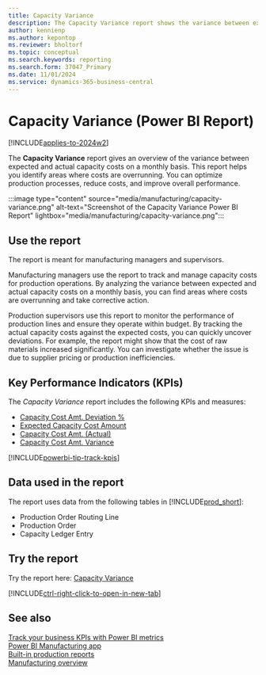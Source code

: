 ```yaml
---
title: Capacity Variance
description: The Capacity Variance report shows the variance between expected and actual capacity costs on a monthly basis.
author: kennienp
ms.author: kepontop
ms.reviewer: bholtorf
ms.topic: conceptual
ms.search.keywords: reporting
ms.search.form: 37047_Primary
ms.date: 11/01/2024
ms.service: dynamics-365-business-central
---
```


# Capacity Variance (Power BI Report)

[!INCLUDE[applies-to-2024w2](includes/applies-to-2024w2.md)]

The **Capacity Variance** report gives an overview of the variance between expected and actual capacity costs on a monthly basis. This report helps you identify areas where costs are overrunning. You can optimize production processes, reduce costs, and improve overall performance.

:::image type="content" source="media/manufacturing/capacity-variance.png" alt-text="Screenshot of the Capacity Variance Power BI Report" lightbox="media/manufacturing/capacity-variance.png":::

## Use the report

The report is meant for manufacturing managers and supervisors.

Manufacturing managers use the report to track and manage capacity costs for production operations. By analyzing the variance between expected and actual capacity costs on a monthly basis, you can find areas where costs are overrunning and take corrective action.

Production supervisors use this report to monitor the performance of production lines and ensure they operate within budget. By tracking the actual capacity costs against the expected costs, you can quickly uncover deviations. For example, the report might show that the cost of raw materials increased significantly. You can investigate whether the issue is due to supplier pricing or production inefficiencies.

## Key Performance Indicators (KPIs)

The *Capacity Variance* report includes the following KPIs and measures: 

- [Capacity Cost Amt. Deviation %](manufacturing-powerbi-kpis.md#capacity-cost-amt-deviation)
- [Expected Capacity Cost Amount](manufacturing-powerbi-kpis.md#expected-capacity-cost-amount)
- [Capacity Cost Amt. (Actual)](manufacturing-powerbi-kpis.md#capacity-cost-amt-actual)
- [Capacity Cost Amt. Variance](manufacturing-powerbi-kpis.md#capacity-cost-amt-variance)

[!INCLUDE[powerbi-tip-track-kpis](includes/powerbi-tip-track-kpis.md)]

## Data used in the report

The report uses data from the following tables in [!INCLUDE[prod_short](includes/prod_short.md)]:

- Production Order Routing Line
- Production Order
- Capacity Ledger Entry
  
## Try the report

Try the report here: [Capacity Variance](https://businesscentral.dynamics.com?page=37047)

[!INCLUDE[ctrl-right-click-to-open-in-new-tab](includes/ctrl-right-click-to-open-in-new-tab.md)]

## See also

[Track your business KPIs with Power BI metrics](track-kpis-with-power-bi-metrics.md)  
[Power BI Manufacturing app](manufacturing-powerbi-app.md)  
[Built-in production reports](production-reports.md)  
[Manufacturing overview](production-manage-manufacturing.md)